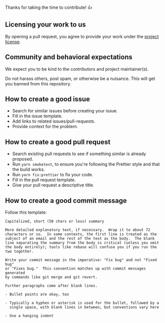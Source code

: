 Thanks for taking the time to contribute! :+1:

## Licensing your work to us

By opening a pull request, you agree to provide your work under the [project license](https://github.com/RoostingGeese/git-gosling/blob/main/LICENSE.md).

## Community and behavioral expectations

We expect you to be kind to the contributors and project maintainer(s).

Do not harass others, post spam, or otherwise be a nuisance.
This will get you banned from this repository.

## How to create a good issue

- Search for similar issues before creating your issue.
- Fill in the issue template.
- Add links to related issues/pull-requests.
- Provide context for the problem.

## How to create a good pull request

- Search existing pull requests to see if something similar is already proposed.
- Run `yarn smoketest`, to ensure you're following the Prettier style and that the build works.
- Run `yarn fix:prettier` to fix your code.
- Fill in the pull request template.
- Give your pull request a descriptive title.

## How to create a good commit message

Follow this template:

<!-- The commit template is lifted from https://github.com/progit/progit2/blob/master/book/05-distributed-git/sections/contributing.asc -->
<!-- Thank you Tim Pope and ProGit2 for this template! -->

```
Capitalized, short (50 chars or less) summary

More detailed explanatory text, if necessary.  Wrap it to about 72
characters or so.  In some contexts, the first line is treated as the
subject of an email and the rest of the text as the body.  The blank
line separating the summary from the body is critical (unless you omit
the body entirely); tools like rebase will confuse you if you run the
two together.

Write your commit message in the imperative: "Fix bug" and not "Fixed bug"
or "Fixes bug."  This convention matches up with commit messages generated
by commands like git merge and git revert.

Further paragraphs come after blank lines.

- Bullet points are okay, too

- Typically a hyphen or asterisk is used for the bullet, followed by a
  single space, with blank lines in between, but conventions vary here

- Use a hanging indent
```
